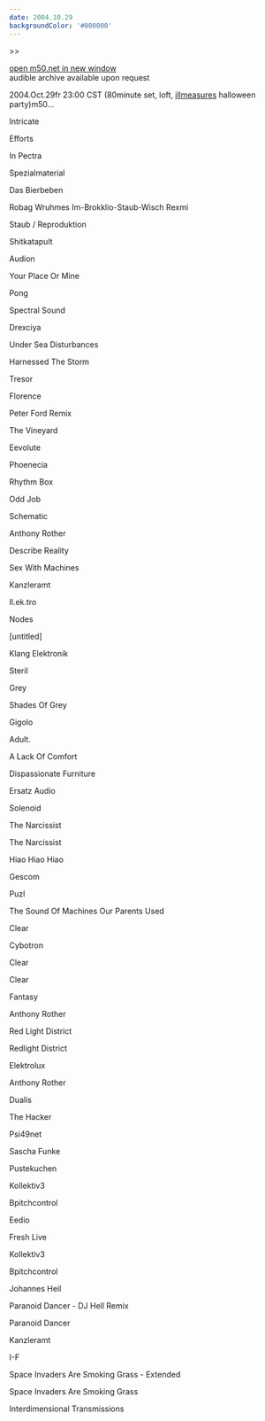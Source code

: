 ```yaml
---
date: 2004.10.29
backgroundColor: '#000000'
---
```


\>>

[open m50.net in new window  
](http://m50.net/)audible archive available upon request

2004.Oct.29fr 23:00 CST (80minute set, loft, [illmeasures](http://www.illmeasures.com/) halloween party)m50...

Intricate

Efforts

In Pectra

Spezialmaterial

Das Bierbeben

Robag Wruhmes Im-Brokklio-Staub-Wisch Rexmi

Staub / Reproduktion

Shitkatapult

Audion

Your Place Or Mine

Pong

Spectral Sound

Drexciya

Under Sea Disturbances

Harnessed The Storm

Tresor

Florence

Peter Ford Remix

The Vineyard

Eevolute

Phoenecia

Rhythm Box

Odd Job

Schematic

Anthony Rother

Describe Reality

Sex With Machines

Kanzleramt

Il.ek.tro

Nodes

\[untitled\]

Klang Elektronik

Steril

Grey

Shades Of Grey

Gigolo

Adult.

A Lack Of Comfort

Dispassionate Furniture

Ersatz Audio

Solenoid

The Narcissist

The Narcissist

Hiao Hiao Hiao

Gescom

Puzl

The Sound Of Machines Our Parents Used

Clear

Cybotron

Clear

Clear

Fantasy

Anthony Rother

Red Light District

Redlight District

Elektrolux

Anthony Rother

Dualis

The Hacker

Psi49net

Sascha Funke

Pustekuchen

Kollektiv3

Bpitchcontrol

Eedio

Fresh Live

Kollektiv3

Bpitchcontrol

Johannes Heil

Paranoid Dancer - DJ Hell Remix

Paranoid Dancer

Kanzleramt

I-F

Space Invaders Are Smoking Grass - Extended

Space Invaders Are Smoking Grass

Interdimensional Transmissions
